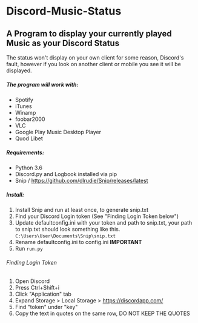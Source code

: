 # Discord-Music-Status
## A Program to display your currently played Music as your Discord Status

The status won't display on your own client for some reason, Discord's fault, however if you look on another client or mobile you see it will be displayed.

##### The program will work with:
- Spotify
- iTunes
- Winamp
- foobar2000
- VLC
- Google Play Music Desktop Player
- Quod Libet

##### Requirements:
- Python 3.6
- Discord.py and Logbook installed via pip
- Snip / https://github.com/dlrudie/Snip/releases/latest

##### Install:
1. Install Snip and run at least once, to generate snip.txt
2. Find your Discord Login token (See "Finding Login Token below")
3. Update defaultconfig.ini with your token and path to snip.txt, your path to snip.txt should look something like this. `C:\Users\User\Documents\Snip\snip.txt`
4. Rename defaultconfig.ini to config.ini **IMPORTANT**
5. Run `run.py`

###### Finding Login Token
1. Open Discord
2. Press Ctrl+Shift+i
3. Click "Application" tab
4. Expand Storage > Local Storage > https://discordapp.com/
5. Find "token" under "key"
6. Copy the text in quotes on the same row, DO NOT KEEP THE QUOTES
